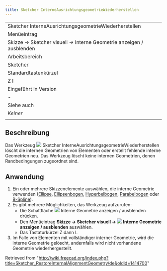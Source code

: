 ```yaml
---
title: Sketcher InterneAusrichtungsgeometrieWiederherstellen
---
```


|                                                                     |
| ------------------------------------------------------------------- |
| Sketcher InterneAusrichtungsgeometrieWiederherstellen               |
| Menüeintrag                                                         |
| Skizze → Sketcher visuell → Interne Geometrie anzeigen / ausblenden |
| Arbeitsbereich                                                      |
| [Sketcher](/Sketcher_Workbench/de "Sketcher Workbench/de")          |
| Standardtastenkürzel                                                |
| Z I                                                                 |
| Eingeführt in Version                                               |
| -                                                                   |
| Siehe auch                                                          |
| _Keiner_                                                            |
|                                                                     |

## Beschreibung

Das Werkzeug ![](/images/Sketcher_RestoreInternalAlignmentGeometry.svg) Sketcher InterneAusrichtungsgeometrieWiederherstellen löscht die internen Geometrien von Elementen oder erstellt fehlende interne Geometrien neu. Das Werkzeug löscht keine internen Geometrien, denen Randbedingungen zugeordnet sind.

## Anwendung

1. Ein oder mehrere Skizzenelemente auswählen, die interne Geometrie verwenden ([Ellipse](/Sketcher_CreateEllipseByCenter/de "Sketcher CreateEllipseByCenter/de"), [Ellipsenbogen](/Sketcher_CreateArcOfEllipse/de "Sketcher CreateArcOfEllipse/de"), [Hyperbelbogen](/Sketcher_CreateArcOfHyperbola/de "Sketcher CreateArcOfHyperbola/de"), [Parabelbogen](/Sketcher_CreateArcOfParabola/de "Sketcher CreateArcOfParabola/de") oder [B-Spline](/Sketcher_CreateBSpline/de "Sketcher CreateBSpline/de")).
2. Es gibt mehrere Möglichkeiten, das Werkzeug aufzurufen:
   - Die Schaltfläche ![](/images/Sketcher_RestoreInternalAlignmentGeometry.svg) Interne Geometrie anzeigen / ausblenden drücken.
   - Den Menüeintrag **Skizze → Sketcher visuell → ![](/images/Sketcher_RestoreInternalAlignmentGeometry.svg) Interne Geometrie anzeigen / ausblenden** auswählen.
   - Das Tastaturkürzel Z dann I.
3. Im Falle von Elementen mit vollständiger interner Geometrie, wird die interne Geometrie gelöscht, andernfalls wird nicht vorhandene Geometrie wiederhergestellt.

Retrieved from "<http://wiki.freecad.org/index.php?title=Sketcher_RestoreInternalAlignmentGeometry/de&oldid=1414700>"
